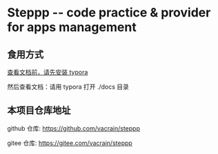 # Steppp -- code practice & provider for apps management

## 食用方式

[查看文档前，请先安装 typora](http://101.43.138.54/typora/index.html)

然后查看文档：请用 typora 打开 ./docs 目录

## 本项目仓库地址

github 仓库: https://github.com/vacrain/steppp

gitee 仓库: https://gitee.com/vacrain/steppp
